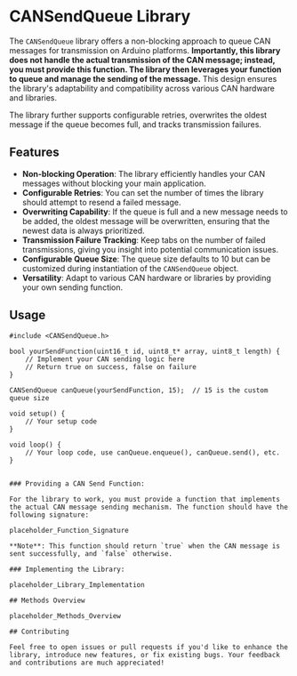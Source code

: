 # CANSendQueue Library

The `CANSendQueue` library offers a non-blocking approach to queue CAN messages for transmission on Arduino platforms. **Importantly, this library does not handle the actual transmission of the CAN message; instead, you must provide this function. The library then leverages your function to queue and manage the sending of the message.** This design ensures the library's adaptability and compatibility across various CAN hardware and libraries.

The library further supports configurable retries, overwrites the oldest message if the queue becomes full, and tracks transmission failures.

## Features

- **Non-blocking Operation**: The library efficiently handles your CAN messages without blocking your main application.
- **Configurable Retries**: You can set the number of times the library should attempt to resend a failed message.
- **Overwriting Capability**: If the queue is full and a new message needs to be added, the oldest message will be overwritten, ensuring that the newest data is always prioritized.
- **Transmission Failure Tracking**: Keep tabs on the number of failed transmissions, giving you insight into potential communication issues.
- **Configurable Queue Size**: The queue size defaults to 10 but can be customized during instantiation of the `CANSendQueue` object.
- **Versatility**: Adapt to various CAN hardware or libraries by providing your own sending function.


## Usage

```
#include <CANSendQueue.h>

bool yourSendFunction(uint16_t id, uint8_t* array, uint8_t length) {
    // Implement your CAN sending logic here
    // Return true on success, false on failure
}

CANSendQueue canQueue(yourSendFunction, 15);  // 15 is the custom queue size

void setup() {
    // Your setup code
}

void loop() {
    // Your loop code, use canQueue.enqueue(), canQueue.send(), etc.
}


### Providing a CAN Send Function:

For the library to work, you must provide a function that implements the actual CAN message sending mechanism. The function should have the following signature:

placeholder_Function_Signature

**Note**: This function should return `true` when the CAN message is sent successfully, and `false` otherwise.

### Implementing the Library:

placeholder_Library_Implementation

## Methods Overview

placeholder_Methods_Overview

## Contributing

Feel free to open issues or pull requests if you'd like to enhance the library, introduce new features, or fix existing bugs. Your feedback and contributions are much appreciated!
